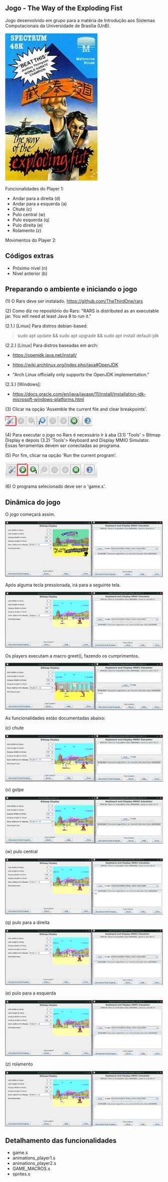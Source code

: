 ## Jogo - The Way of the Exploding Fist

Jogo desenvolvido em grupo para a matéria de Introdução aos Sistemas Computacionais da Universidade de Brasília (UnB). 

![](/readme-imgs/jogo-assembly.png)

Funcionalidades do Player 1:

- Andar para a direita (d)
- Andar para a esquerda (a)
- Chute (c)
- Pulo central (w)
- Pulo esquerda (q)
- Pulo direita (e)
- Rolamento (z)

Movimentos do Player 2:

## Códigos extras
- Próximo nível (n)
- Nível anterior (b)


## Preparando o ambiente e iniciando o jogo


(1) O Rars deve ser instalado. https://github.com/TheThirdOne/rars

(2) Como diz no repositório do Rars: "RARS is distributed as an executable jar. You will need at least Java 8 to run it."

(2.1.) [Linux] Para distros debian-based:

> sudo apt update && sudo apt upgrade && sudo apt install default-jdk

(2.2.) [Linux] Para distros baseadas em arch:

- https://openjdk.java.net/install/

- https://wiki.archlinux.org/index.php/java#OpenJDK

- "Arch Linux officially only supports the OpenJDK implementation."

(2.3.) [Windows]:

- https://docs.oracle.com/en/java/javase/11/install/installation-jdk-microsoft-windows-platforms.html

(3) Clicar na opção 'Assemble the current file and clear breakpoints'.

![](/readme-imgs/assemble-file.png)

(4) Para executar o jogo no Rars é necessário ir à aba (3.1) 'Tools' > Bitmap Display e depois (3.2) 'Tools'> Keyboard and Display MMIO Simulator. Essas ferramentas devem ser conectadas ao programa.

(5) Por fim, clicar na opção 'Run the current program'.

![](/readme-imgs/start.png)

(6) O programa selecionado deve ser o 'game.s'.


## Dinâmica do jogo



O jogo começará assim.


![](/readme-imgs/menu.png)

Após alguma tecla pressionada, irá para a seguinte tela.


![](/readme-imgs/inicio.png)

Os players executam a macro greet(), fazendo os cumprimentos.


![](/readme-imgs/greet.png)

As funcionalidades estão documentadas abaixo:

(c) chute


![](/readme-imgs/chute.png)

(v) golpe


![](/readme-imgs/golpe-c.png)

(w) pulo central


![](/readme-imgs/pulo-cima.png)

(q) pulo para a direita


![](/readme-imgs/pulo-direita.png)

(e) pulo para a esquerda


![](/readme-imgs/pulo-esq.png)

(z) rolamento


![](/readme-imgs/rolamento.png)

## Detalhamento das funcionalidades

- game.s
- animations_player1.s
- animations_player2.s
- GAME_MACROS.s
- sprites.s